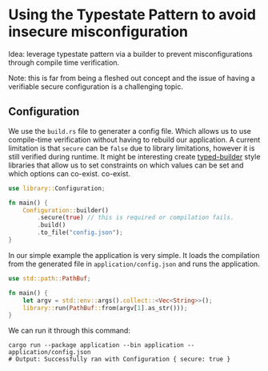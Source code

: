 # Using the Typestate Pattern to avoid insecure misconfiguration

Idea: leverage typestate pattern via a builder to prevent misconfigurations through compile time verification.

Note: this is far from being a fleshed out concept and the issue of having a verifiable secure configuration is a
challenging topic.

## Configuration

We use the `build.rs` file to generater a config file. Which allows us to use compile-time verification without having
to rebuild our application.
A current limitation is that `secure` can be `false` due to library limitations, however it is still verified during runtime.
It might be interesting create [typed-builder](https://crates.io/crates/typed-builder) style libraries that allow us
to set constraints on which values can be set and which options can co-exist.
co-exist.

```rust
use library::Configuration;

fn main() {
    Configuration::builder()
        .secure(true) // this is required or compilation fails.
        .build()
        .to_file("config.json");
}
```

In our simple example the application is very simple. It loads the compilation from the generated file
in `application/config.json` and runs the application.

```rust
use std::path::PathBuf;

fn main() {
    let argv = std::env::args().collect::<Vec<String>>();
    library::run(PathBuf::from(argv[1].as_str()));
}

```

We can run it through this command:

```shell
cargo run --package application --bin application -- application/config.json  
# Output: Successfully ran with Configuration { secure: true }
```
